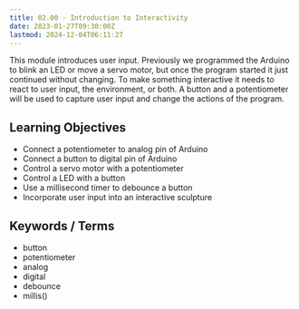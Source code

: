 ```yaml
---
title: 02.00 - Introduction to Interactivity
date: 2023-01-27T09:30:00Z
lastmod: 2024-12-04T06:11:27
---
```


This module introduces user input. Previously we programmed the Arduino to blink an LED or move a servo motor, but once the program started it just continued without changing. To make something interactive it needs to react to user input, the environment, or both. A button and a potentiometer will be used to capture user input and change the actions of the program.

## Learning Objectives

- Connect a potentiometer to analog pin of Arduino
- Connect a button to digital pin of Arduino
- Control a servo motor with a potentiometer
- Control a LED with a button
- Use a millisecond timer to debounce a button
- Incorporate user input into an interactive sculpture

## Keywords / Terms

- button
- potentiometer
- analog
- digital
- debounce
- millis()
